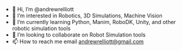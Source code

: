 - 👋 Hi, I’m @andrewrelliott
- 👀 I’m interested in Robotics, 3D Simulations, Machine Vision
- 🌱 I’m currently learning Python, Manim, RoboDK, Unity, and other robotic simulation tools
- 💞️ I’m looking to collaborate on Robot Simulation tools
- 📫 How to reach me email andrewrelliott@gmail.com

<!---
andrewrelliott/andrewrelliott is a ✨ special ✨ repository because its `README.md` (this file) appears on your GitHub profile.
You can click the Preview link to take a look at your changes.
--->
